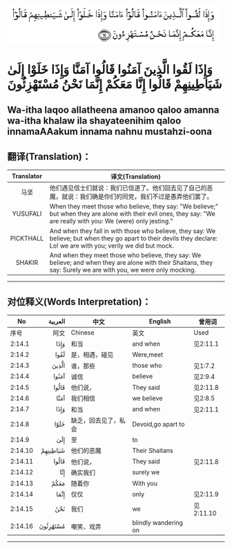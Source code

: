 ![002:014](images/002_014.gif)

#  وَإِذَا لَقُوا الَّذِينَ آمَنُوا قَالُوا آمَنَّا وَإِذَا خَلَوْا إِلَىٰ شَيَاطِينِهِمْ قَالُوا إِنَّا مَعَكُمْ إِنَّمَا نَحْنُ مُسْتَهْزِئُونَ 

## Wa-itha laqoo allatheena amanoo qaloo amanna wa-itha khalaw ila shayateenihim qaloo innamaAAakum innama nahnu mustahzi-oona

## 翻译(Translation)：

| Translator | 译文(Translation)                                            |
| :--------: | ------------------------------------------------------------ |
|    马坚    | 他们遇见信士们就说：我们已信道了。他们回去见了自己的恶魔，就说：我们确是你们的同党，我们不过是愚弄他们罢了。 |
|  YUSUFALI  | When they meet those who believe, they say: "We believe;" but when they are alone with their evil ones, they say: "We are really with you: We (were) only jesting." |
| PICKTHALL  | And when they fall in with those who believe, they say: We believe; but when they go apart to their devils they declare: Lo! we are with you; verily we did but mock. |
|   SHAKIR   | And when they meet those who believe, they say: We believe; and when they are alone with their Shaitans, they say: Surely we are with you, we were only mocking. |

---

## 对位释义(Words Interpretation)：

| No      |  العربية | 中文                 | English              | 曾用词    |
| ------- | -------: | -------------------- | -------------------- | --------- |
| 序号    |     阿文 | Chinese              | 英文                 | Used      |
| 2:14.1  |     وَإِذَا | 和当                 | and when             | 见2:11.1  |
| 2:14.2  |     لَقُوا | 是，相遇，碰见       | Were,meet            |           |
| 2:14.3  |    الَّذِينَ | 谁，那些             | those who            | 见1:7.2   |
| 2:14.4  |    آمَنُوا | 诚信                 | believe              | 见2:9.4   |
| 2:14.5  |    قَالُوا | 他们说，             | They said            | 见2:11.8  |
| 2:14.6  |     آمَنَّا | 我们相信             | we believe           | 见2:8.5   |
| 2:14.7  |     وَإِذَا | 和当                 | and when             | 见2:11.1  |
| 2:14.8  |     خَلَوْا | 缺乏，回去见了，私会 | Devoid,go apart to   |           |
| 2:14.9  |      إِلَىٰ | 至                   | to                   |           |
| 2:14.10 | شَيَاطِينِهِمْ | 他们的恶魔           | Their Shaitans       |           |
| 2:14.11 |    قَالُوا | 他们说，             | They said            | 见2:11.8  |
| 2:14.12 |      إِنَّا | 确实我们             | surely we            |           |
| 2:14.13 |     مَعَكُمْ | 随着你               | With you             |           |
| 2:14.14 |     إِنَّمَا | 仅仅                 | only                 | 见2:11.9  |
| 2:14.15 |      نَحْنُ | 我们                 | we                   | 见2:11.10 |
| 2:14.16 | مُسْتَهْزِئُونَ | 嘲笑、戏弄           | blindly wandering on |           |

---
